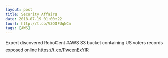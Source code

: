 ```yaml
---
layout: post
title: Security Affairs
date: 2018-07-19 01:00:22
tourl: http://t.co/V3OIFUqNCm
tags: [AWS]
---
```

Expert discovered RoboCent #AWS S3 bucket containing US voters records exposed online  https://t.co/PwcenExYlR